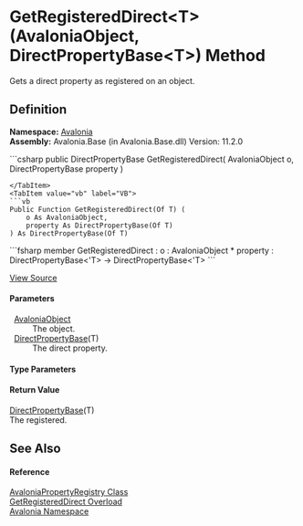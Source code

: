 # GetRegisteredDirect&lt;T&gt;(AvaloniaObject, DirectPropertyBase&lt;T&gt;) Method


Gets a direct property as registered on an object.



## Definition
**Namespace:** <a href="N_Avalonia">Avalonia</a>  
**Assembly:** Avalonia.Base (in Avalonia.Base.dll) Version: 11.2.0

<Tabs groupId="api-code-preview">
<TabItem value="csharp" label="C#">
```csharp
public DirectPropertyBase<T> GetRegisteredDirect<T>(
	AvaloniaObject o,
	DirectPropertyBase<T> property
)

```
</TabItem>
<TabItem value="vb" label="VB">
```vb
Public Function GetRegisteredDirect(Of T) ( 
	o As AvaloniaObject,
	property As DirectPropertyBase(Of T)
) As DirectPropertyBase(Of T)
```
</TabItem>
<TabItem value="fsharp" label="F#">
```fsharp
member GetRegisteredDirect : 
        o : AvaloniaObject * 
        property : DirectPropertyBase<'T> -> DirectPropertyBase<'T> 
```
</TabItem>
</Tabs>



<a href="https://github.com/AvaloniaUI/Avalonia/tree/master/src/Avalonia.Base/AvaloniaPropertyRegistry.cs#L260" title="View the source code">View Source</a>



#### Parameters
<dl><dt>  <a href="T_Avalonia_AvaloniaObject">AvaloniaObject</a></dt><dd>The object.</dd><dt>  <a href="T_Avalonia_DirectPropertyBase_1">DirectPropertyBase</a>(T)</dt><dd>The direct property.</dd></dl>

#### Type Parameters
<dl><dt /><dd /></dl>

#### Return Value
<a href="T_Avalonia_DirectPropertyBase_1">DirectPropertyBase</a>(T)  
The registered.

## See Also


#### Reference
<a href="T_Avalonia_AvaloniaPropertyRegistry">AvaloniaPropertyRegistry Class</a>  
<a href="Overload_Avalonia_AvaloniaPropertyRegistry_GetRegisteredDirect">GetRegisteredDirect Overload</a>  
<a href="N_Avalonia">Avalonia Namespace</a>  

